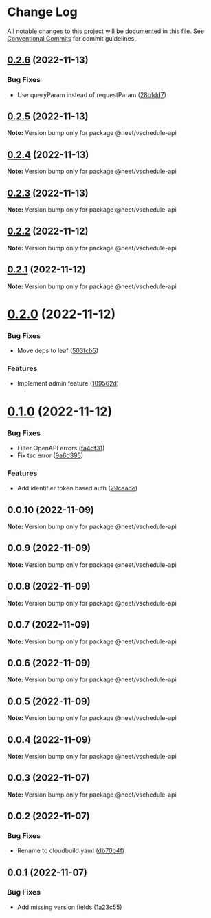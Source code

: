 # Change Log

All notable changes to this project will be documented in this file.
See [Conventional Commits](https://conventionalcommits.org) for commit guidelines.

## [0.2.6](https://github.com/neet/vschedule/compare/@neet/vschedule-api@0.2.5...@neet/vschedule-api@0.2.6) (2022-11-13)

### Bug Fixes

* Use queryParam instead of requestParam ([28bfdd7](https://github.com/neet/vschedule/commit/28bfdd74211a1750b77e1c8028a78b8f501ca8b3))

## [0.2.5](https://github.com/neet/vschedule/compare/@neet/vschedule-api@0.2.4...@neet/vschedule-api@0.2.5) (2022-11-13)

**Note:** Version bump only for package @neet/vschedule-api

## [0.2.4](https://github.com/neet/vschedule/compare/@neet/vschedule-api@0.2.3...@neet/vschedule-api@0.2.4) (2022-11-13)

**Note:** Version bump only for package @neet/vschedule-api

## [0.2.3](https://github.com/neet/vschedule/compare/@neet/vschedule-api@0.2.2...@neet/vschedule-api@0.2.3) (2022-11-13)

**Note:** Version bump only for package @neet/vschedule-api

## [0.2.2](https://github.com/neet/vschedule/compare/@neet/vschedule-api@0.2.1...@neet/vschedule-api@0.2.2) (2022-11-12)

**Note:** Version bump only for package @neet/vschedule-api

## [0.2.1](https://github.com/neet/vschedule/compare/@neet/vschedule-api@0.2.0...@neet/vschedule-api@0.2.1) (2022-11-12)

**Note:** Version bump only for package @neet/vschedule-api

# [0.2.0](https://github.com/neet/vschedule/compare/@neet/vschedule-api@0.1.0...@neet/vschedule-api@0.2.0) (2022-11-12)

### Bug Fixes

* Move deps to leaf ([503fcb5](https://github.com/neet/vschedule/commit/503fcb5656cf0c190a2fbb31d5235cac871bebaa))

### Features

* Implement admin feature ([109562d](https://github.com/neet/vschedule/commit/109562d8623fda8cdff79c1dcab92153bad37afe))

# [0.1.0](https://github.com/neet/vschedule/compare/@neet/vschedule-api@0.0.10...@neet/vschedule-api@0.1.0) (2022-11-12)

### Bug Fixes

* Filter OpenAPI errors ([fa4df31](https://github.com/neet/vschedule/commit/fa4df31cac242b185ece540526cfc07329b39ea3))
* Fix tsc error ([9a6d395](https://github.com/neet/vschedule/commit/9a6d395b2e981cf971143c964b99494edcbf4184))

### Features

* Add identifier token based auth ([29ceade](https://github.com/neet/vschedule/commit/29ceadebd2f7b3cf455d1f6aa520d33767ab0d9f))

## 0.0.10 (2022-11-09)

**Note:** Version bump only for package @neet/vschedule-api

## 0.0.9 (2022-11-09)

**Note:** Version bump only for package @neet/vschedule-api

## 0.0.8 (2022-11-09)

**Note:** Version bump only for package @neet/vschedule-api

## 0.0.7 (2022-11-09)

**Note:** Version bump only for package @neet/vschedule-api

## 0.0.6 (2022-11-09)

**Note:** Version bump only for package @neet/vschedule-api

## 0.0.5 (2022-11-09)

**Note:** Version bump only for package @neet/vschedule-api

## 0.0.4 (2022-11-09)

**Note:** Version bump only for package @neet/vschedule-api

## 0.0.3 (2022-11-07)

**Note:** Version bump only for package @neet/vschedule-api

## 0.0.2 (2022-11-07)

### Bug Fixes

* Rename to cloudbuild.yaml ([db70b4f](https://github.com/neet/vschedule/commit/db70b4f42daf898f364266b2fb03696e6972170d))

## 0.0.1 (2022-11-07)

### Bug Fixes

* Add missing version fields ([1a23c55](https://github.com/neet/refined-itsukara-link/commit/1a23c550155e6b691aaacd050b149b8445a11965))

